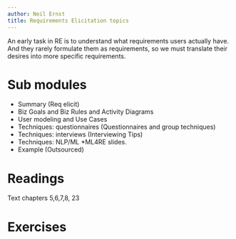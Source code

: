 ```yaml
---
author: Neil Ernst
title: Requirements Elicitation topics 
---
```

An early task in RE is to understand what requirements users actually have. And they rarely formulate them as requirements, so we must translate their desires into more specific requirements. 

# Sub modules
- Summary (Req elicit)
- Biz Goals and Biz Rules and Activity Diagrams
- User modeling and Use Cases
- Techniques: questionnaires (Questionnaires and group techniques)
- Techniques: interviews (Interviewing Tips)
- Techniques: NLP/ML *ML4RE slides.
- Example (Outsourced)


# Readings
Text chapters 5,6,7,8, 23

# Exercises

